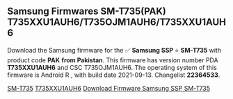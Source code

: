 <h2>Samsung Firmwares SM-T735(PAK) T735XXU1AUH6/T735OJM1AUH6/T735XXU1AUH6</h2>
Download the Samsung firmware for the ✅ <strong>Samsung SSP </strong> ⭐ <strong>SM-T735</strong> with product code <strong>PAK</strong> <strong> from Pakistan</strong>. This firmware has version number PDA <strong>T735XXU1AUH6</strong> and CSC T735OJM1AUH6. The operating system of this firmware is Android R , with build date 2021-09-13. Changelist <strong>22364533</strong>.


[SM-T735](https://samfirm.shop/samsung/model/SM-T735)
[T735XXU1AUH6](https://samfirm.shop/samsung/pda/T735XXU1AUH6)
[Download Firmware Samsung SSP SM-T735](https://samfirm.shop/samsung/firmware/456296)

